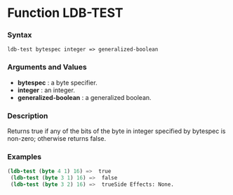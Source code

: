 <!-- Generated on 05/10/2020 by https://github.com/anto2oo/clhs-evolved -->

# Function LDB-TEST

### Syntax
`ldb-test bytespec integer => generalized-boolean`  


### Arguments and Values
- **bytespec** : a byte specifier.   
- **integer** : an integer.   
- **generalized-boolean** : a generalized boolean.   


### Description
Returns true if any of the bits of the byte in integer specified by bytespec is non-zero; otherwise returns false.



### Examples
```lisp 
(ldb-test (byte 4 1) 16) =>  true
 (ldb-test (byte 3 1) 16) =>  false
 (ldb-test (byte 3 2) 16) =>  trueSide Effects: None.
```
